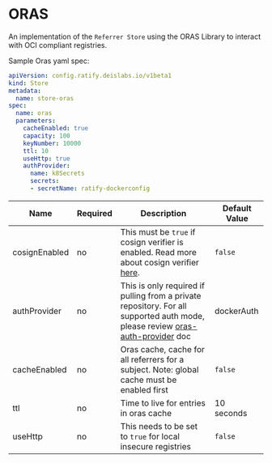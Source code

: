 # ORAS

An implementation of the `Referrer Store` using the ORAS Library to interact with OCI compliant registries.

Sample Oras yaml spec:

```yml
apiVersion: config.ratify.deislabs.io/v1beta1
kind: Store
metadata:
  name: store-oras
spec:
  name: oras
  parameters: 
    cacheEnabled: true
    capacity: 100
    keyNumber: 10000
    ttl: 10
    useHttp: true  
    authProvider:
      name: k8Secrets
      secrets: 
      - secretName: ratify-dockerconfig
```

| Name          | Required | Description                                                                                                                                                                                                        | Default Value |
| ------------- | -------- | ------------------------------------------------------------------------------------------------------------------------------------------------------------------------------------------------------------------ | ------------- |
| cosignEnabled | no       | This must be `true` if cosign verifier is enabled. Read more about cosign verifier [here](https://github.com/deislabs/ratify/blob/main/plugins/verifier/cosign/README.md).                                         | `false`       |
| authProvider  | no       | This is only required if pulling from a private repository. For all supported auth mode, please review [oras-auth-provider](https://github.com/deislabs/ratify/blob/main/docs/reference/oras-auth-provider.md) doc | dockerAuth    |
| cacheEnabled  | no       | Oras cache, cache for all referrers for a subject. Note: global cache must be enabled first                                                                                                                        | `false`       |
| ttl           | no       | Time to live for entries in oras cache                                                                                                                                                                             | 10 seconds    |
| useHttp       | no       | This needs to be set to `true` for  local insecure registries                                                                                                                                                      | `false`       |
